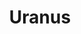 ---
cc-type: planet
title: "Uranus"
hashtag: "uranus"
orbits:
  - Sun
subdivision-of:
  - Solar System
tags:
  - Planet
  - Solar System
---